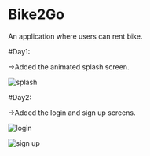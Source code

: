 # Bike2Go
An application where users can rent bike.

#Day1:

->Added the animated splash screen.

![splash](https://user-images.githubusercontent.com/92950796/236667407-1b53e1f6-c981-467f-8b48-147d4f82a392.jpg)

#Day2:

->Added the login and sign up screens.


![login](https://user-images.githubusercontent.com/92950796/236667757-85755857-9b01-4342-92e2-2affe59697fe.jpg)

![sign up](https://user-images.githubusercontent.com/92950796/236667761-faf13d72-b210-456e-b902-c00d5e5677b6.jpg)
